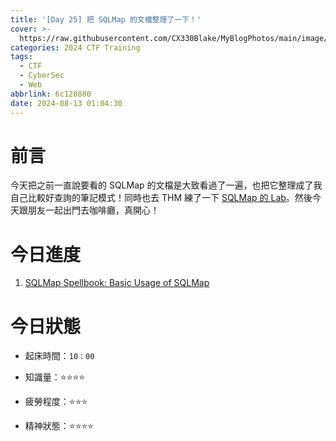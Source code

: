 ```yaml
---
title: '[Day 25] 把 SQLMap 的文檔整理了一下！'
cover: >-
  https://raw.githubusercontent.com/CX330Blake/MyBlogPhotos/main/image/hackerTraining.jpg
categories: 2024 CTF Training
tags:
  - CTF
  - CyberSec
  - Web
abbrlink: 6c120880
date: 2024-08-13 01:04:30
---
```


# 前言

今天把之前一直說要看的 SQLMap 的文檔是大致看過了一遍，也把它整理成了我自己比較好查詢的筆記模式！同時也去 THM 練了一下 [SQLMap 的 Lab](https://tryhackme.com/r/room/sqlmap)。然後今天跟朋友一起出門去咖啡廳，真開心！

# 今日進度

1. [SQLMap Spellbook: Basic Usage of SQLMap](https://cx330.tw/posts/97052569/)

# 今日狀態

-   起床時間：`10：00`

-   知識量：⭐⭐⭐⭐

-   疲勞程度：⭐⭐⭐

-   精神狀態：⭐⭐⭐⭐
